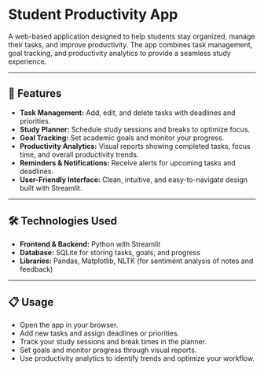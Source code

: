 # Student Productivity App

A web-based application designed to help students stay organized, manage their tasks, and improve productivity. The app combines task management, goal tracking, and productivity analytics to provide a seamless study experience.

---

## 🌟 Features

- **Task Management:** Add, edit, and delete tasks with deadlines and priorities.  
- **Study Planner:** Schedule study sessions and breaks to optimize focus.  
- **Goal Tracking:** Set academic goals and monitor your progress.  
- **Productivity Analytics:** Visual reports showing completed tasks, focus time, and overall productivity trends.  
- **Reminders & Notifications:** Receive alerts for upcoming tasks and deadlines.  
- **User-Friendly Interface:** Clean, intuitive, and easy-to-navigate design built with Streamlit.

---

## 🛠️ Technologies Used

- **Frontend & Backend:** Python with Streamlit  
- **Database:** SQLite for storing tasks, goals, and progress  
- **Libraries:** Pandas, Matplotlib, NLTK (for sentiment analysis of notes and feedback)  

---

## 📋 Usage
- Open the app in your browser.
- Add new tasks and assign deadlines or priorities.
- Track your study sessions and break times in the planner.
- Set goals and monitor progress through visual reports.
- Use productivity analytics to identify trends and optimize your workflow.